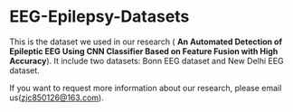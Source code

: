# EEG-Epilepsy-Datasets
This is the dataset we used in our research ( **An Automated Detection of Epileptic EEG Using CNN Classifier Based on Feature Fusion with High Accuracy**). It include two datasets: Bonn EEG dataset and New Delhi EEG dataset. 

If you want to request more information about our research, please email us(zjc850126@163.com).
